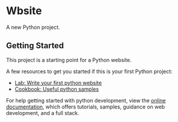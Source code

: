 # Wbsite

A new Python project.

## Getting Started

This project is a starting point for a Python website.

A few resources to get you started if this is your first Python project:

- [Lab: Write your first python website](https://docs.python.dev/get-started/codelab)
- [Cookbook: Useful python samples](https://docs.python.dev/cookbook)

For help getting started with python development, view the
[online documentation](https://docs.python.dev/), which offers tutorials,
samples, guidance on web development, and a full stack.
